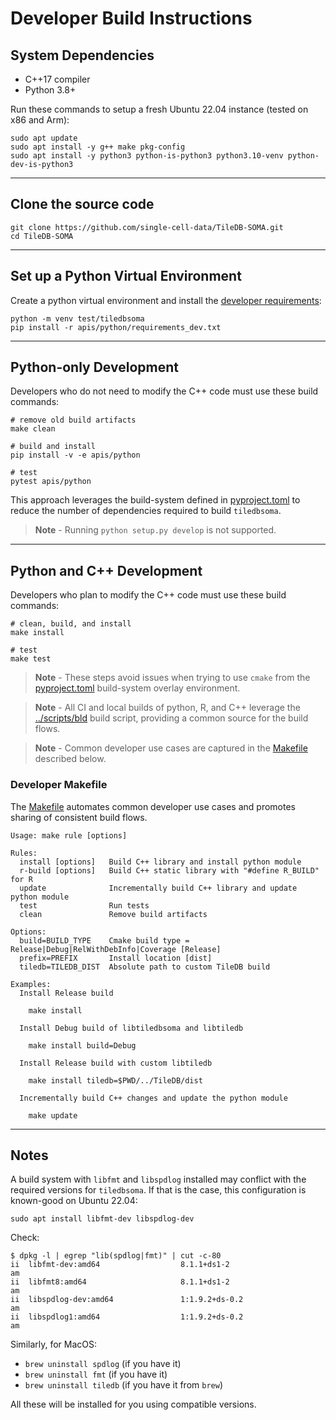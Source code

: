 # Developer Build Instructions

## System Dependencies

* C++17 compiler
* Python 3.8+

Run these commands to setup a fresh Ubuntu 22.04 instance (tested on x86 and Arm):
```
sudo apt update
sudo apt install -y g++ make pkg-config
sudo apt install -y python3 python-is-python3 python3.10-venv python-dev-is-python3
```
---
## Clone the source code
```
git clone https://github.com/single-cell-data/TileDB-SOMA.git
cd TileDB-SOMA
```
---
## Set up a Python Virtual Environment
Create a python virtual environment and install the [developer requirements](../apis/python/requirements_dev.txt):
```
python -m venv test/tiledbsoma
pip install -r apis/python/requirements_dev.txt
```
---
## Python-only Development
Developers who do not need to modify the C++ code must use these build commands:
```
# remove old build artifacts
make clean

# build and install
pip install -v -e apis/python

# test
pytest apis/python
```
This approach leverages the build-system defined in [pyproject.toml](../apis/python/pyproject.toml) to reduce the number of dependencies required to build `tiledbsoma`.

> **Note** - Running `python setup.py develop` is not supported.

---

## Python and C++ Development

Developers who plan to modify the C++ code must use these build commands: 

```
# clean, build, and install
make install

# test
make test
```

> **Note** - These steps avoid issues when trying to use `cmake` from the [pyproject.toml](../apis/python/pyproject.toml) build-system overlay environment.

> **Note** - All CI and local builds of python, R, and C++ leverage the [../scripts/bld](../scripts/bld) build script, providing a common source for the build flows.

> **Note** - Common developer use cases are captured in the [Makefile](../Makefile) described below.

### Developer Makefile

The [Makefile](../Makefile) automates common developer use cases and promotes sharing of consistent build flows.

```
Usage: make rule [options]

Rules:
  install [options]   Build C++ library and install python module
  r-build [options]   Build C++ static library with "#define R_BUILD" for R
  update              Incrementally build C++ library and update python module
  test                Run tests
  clean               Remove build artifacts

Options:
  build=BUILD_TYPE    Cmake build type = Release|Debug|RelWithDebInfo|Coverage [Release]
  prefix=PREFIX       Install location [dist]
  tiledb=TILEDB_DIST  Absolute path to custom TileDB build 

Examples:
  Install Release build

    make install

  Install Debug build of libtiledbsoma and libtiledb

    make install build=Debug

  Install Release build with custom libtiledb

    make install tiledb=$PWD/../TileDB/dist

  Incrementally build C++ changes and update the python module

    make update
```

---

## Notes

A build system with `libfmt` and `libspdlog` installed may conflict with the required versions for `tiledbsoma`. If that is the case, this configuration is known-good on Ubuntu 22.04:

```
sudo apt install libfmt-dev libspdlog-dev
```

Check:

```
$ dpkg -l | egrep "lib(spdlog|fmt)" | cut -c-80
ii  libfmt-dev:amd64                  8.1.1+ds1-2                             am
ii  libfmt8:amd64                     8.1.1+ds1-2                             am
ii  libspdlog-dev:amd64               1:1.9.2+ds-0.2                          am
ii  libspdlog1:amd64                  1:1.9.2+ds-0.2                          am
```

Similarly, for MacOS:

* `brew uninstall spdlog` (if you have it)
* `brew uninstall fmt` (if you have it)
* `brew uninstall tiledb` (if you have it from `brew`)

All these will be installed for you using compatible versions.
